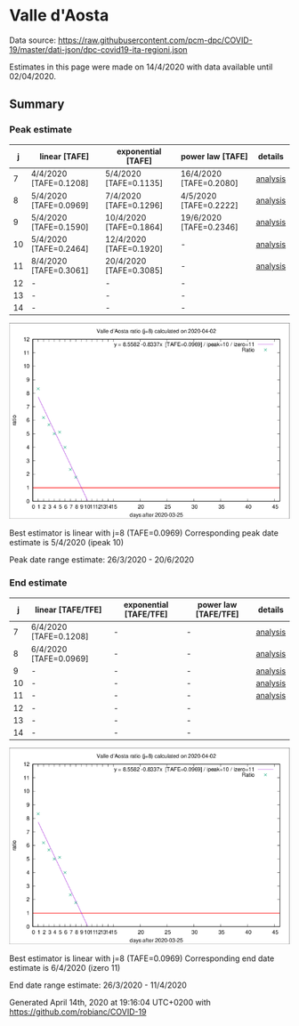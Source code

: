# Valle d'Aosta


Data source: https://raw.githubusercontent.com/pcm-dpc/COVID-19/master/dati-json/dpc-covid19-ita-regioni.json

Estimates in this page were made on 14/4/2020 with data available until 02/04/2020.


## Summary 

### Peak estimate 
|j|linear [TAFE]|exponential [TAFE]|power law [TAFE]|details|
|---|----|-----------|---------|-------|
|7|4/4/2020 [TAFE=0.1208]|5/4/2020 [TAFE=0.1135]|16/4/2020 [TAFE=0.2080]|[analysis](COVID-19_valle_d'aosta_j7_2020-04-02.md)|
|8|5/4/2020 [TAFE=0.0969]|7/4/2020 [TAFE=0.1296]|4/5/2020 [TAFE=0.2222]|[analysis](COVID-19_valle_d'aosta_j8_2020-04-02.md)|
|9|5/4/2020 [TAFE=0.1590]|10/4/2020 [TAFE=0.1864]|19/6/2020 [TAFE=0.2346]|[analysis](COVID-19_valle_d'aosta_j9_2020-04-02.md)|
|10|5/4/2020 [TAFE=0.2464]|12/4/2020 [TAFE=0.1920]|-|[analysis](COVID-19_valle_d'aosta_j10_2020-04-02.md)|
|11|8/4/2020 [TAFE=0.3061]|20/4/2020 [TAFE=0.3085]|-|[analysis](COVID-19_valle_d'aosta_j11_2020-04-02.md)|
|12|-|-|-||
|13|-|-|-||
|14|-|-|-||

![best peak estimate](COVID-19_valle_d'aosta_j8_2020-04-02.png)

Best estimator is linear with j=8 (TAFE=0.0969)
Corresponding peak date estimate is 5/4/2020 (ipeak 10)


Peak date range estimate: 26/3/2020 - 20/6/2020

### End estimate 
|j|linear [TAFE/TFE]|exponential [TAFE/TFE]|power law [TAFE/TFE]|details|
|---|----|-----------|---------|-------|
|7|6/4/2020 [TAFE=0.1208]|-|-|[analysis](COVID-19_valle_d'aosta_j7_2020-04-02.md)|
|8|6/4/2020 [TAFE=0.0969]|-|-|[analysis](COVID-19_valle_d'aosta_j8_2020-04-02.md)|
|9|-|-|-|[analysis](COVID-19_valle_d'aosta_j9_2020-04-02.md)|
|10|-|-|-|[analysis](COVID-19_valle_d'aosta_j10_2020-04-02.md)|
|11|-|-|-|[analysis](COVID-19_valle_d'aosta_j11_2020-04-02.md)|
|12|-|-|-||
|13|-|-|-||
|14|-|-|-||

![best zero estimate](COVID-19_valle_d'aosta_j8_2020-04-02.png)

Best estimator is linear with j=8 (TAFE=0.0969)
Corresponding end date estimate is 6/4/2020 (izero 11)


End date range estimate: 26/3/2020 - 11/4/2020

Generated April 14th, 2020 at 19:16:04 UTC+0200 with https://github.com/robianc/COVID-19
